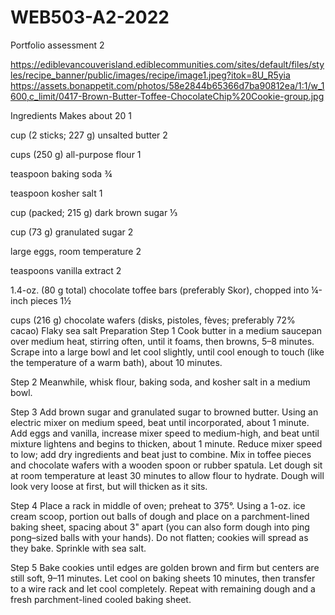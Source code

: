 # WEB503-A2-2022
Portfolio assessment 2


https://ediblevancouverisland.ediblecommunities.com/sites/default/files/styles/recipe_banner/public/images/recipe/image1.jpeg?itok=8U_R5yia
https://assets.bonappetit.com/photos/58e2844b65366d7ba90812ea/1:1/w_1600,c_limit/0417-Brown-Butter-Toffee-ChocolateChip%20Cookie-group.jpg



Ingredients
Makes about 20
1

cup (2 sticks; 227 g) unsalted butter
2

cups (250 g) all-purpose flour
1

teaspoon baking soda
¾

teaspoon kosher salt
1

cup (packed; 215 g) dark brown sugar
⅓

cup (73 g) granulated sugar
2

large eggs, room temperature
2

teaspoons vanilla extract
2

1.4-oz. (80 g total) chocolate toffee bars (preferably Skor), chopped into ¼-inch pieces
1½

cups (216 g) chocolate wafers (disks, pistoles, fèves; preferably 72% cacao)
Flaky sea salt
Preparation
Step 1
Cook butter in a medium saucepan over medium heat, stirring often, until it foams, then browns, 5–8 minutes. Scrape into a large bowl and let cool slightly, until cool enough to touch (like the temperature of a warm bath), about 10 minutes.

Step 2
Meanwhile, whisk flour, baking soda, and kosher salt in a medium bowl.

Step 3
Add brown sugar and granulated sugar to browned butter. Using an electric mixer on medium speed, beat until incorporated, about 1 minute. Add eggs and vanilla, increase mixer speed to medium-high, and beat until mixture lightens and begins to thicken, about 1 minute. Reduce mixer speed to low; add dry ingredients and beat just to combine. Mix in toffee pieces and chocolate wafers with a wooden spoon or rubber spatula. Let dough sit at room temperature at least 30 minutes to allow flour to hydrate. Dough will look very loose at first, but will thicken as it sits.

Step 4
Place a rack in middle of oven; preheat to 375°. Using a 1-oz. ice cream scoop, portion out balls of dough and place on a parchment-lined baking sheet, spacing about 3" apart (you can also form dough into ping pong–sized balls with your hands). Do not flatten; cookies will spread as they bake. Sprinkle with sea salt.

Step 5
Bake cookies until edges are golden brown and firm but centers are still soft, 9–11 minutes. Let cool on baking sheets 10 minutes, then transfer to a wire rack and let cool completely. Repeat with remaining dough and a fresh parchment-lined cooled baking sheet.